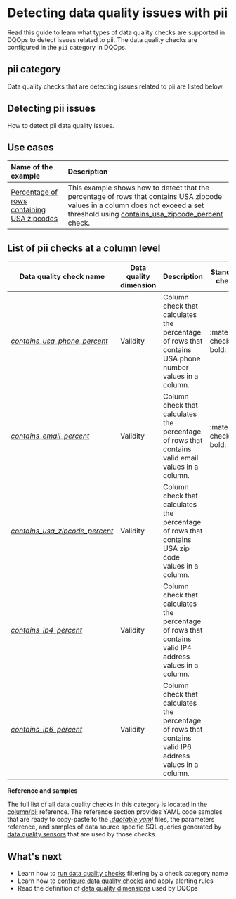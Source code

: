 # Detecting data quality issues with pii
Read this guide to learn what types of data quality checks are supported in DQOps to detect issues related to pii.
The data quality checks are configured in the `pii` category in DQOps.

## pii category
Data quality checks that are detecting issues related to pii are listed below.

## Detecting pii issues
How to detect pii data quality issues.

## Use cases
| **Name of the example**                                                                                                      | **Description**                                                                                                                                                                                                                                |
|:-----------------------------------------------------------------------------------------------------------------------------|:-----------------------------------------------------------------------------------------------------------------------------------------------------------------------------------------------------------------------------------------------|
| [Percentage of rows containing USA zipcodes](../../examples/data-validity/percentage-of-values-that-contains-usa-zipcode.md) | This example shows how to detect that the percentage of rows that contains USA zipcode values in a column does not exceed a set threshold using [contains_usa_zipcode_percent](../../checks/column/pii/contains-usa-zipcode-percent.md) check. |

## List of pii checks at a column level
| Data quality check name | Data quality dimension | Description | Standard check |
|-------------------------|------------------------|-------------|-------|
|[*contains_usa_phone_percent*](../../checks/column/pii/contains-usa-phone-percent.md)|Validity|Column check that calculates the percentage of rows that contains USA phone number values in a column.|:material-check-bold:|
|[*contains_email_percent*](../../checks/column/pii/contains-email-percent.md)|Validity|Column check that calculates the percentage of rows that contains valid email values in a column.|:material-check-bold:|
|[*contains_usa_zipcode_percent*](../../checks/column/pii/contains-usa-zipcode-percent.md)|Validity|Column check that calculates the percentage of rows that contains USA zip code values in a column.| |
|[*contains_ip4_percent*](../../checks/column/pii/contains-ip4-percent.md)|Validity|Column check that calculates the percentage of rows that contains valid IP4 address values in a column.| |
|[*contains_ip6_percent*](../../checks/column/pii/contains-ip6-percent.md)|Validity|Column check that calculates the percentage of rows that contains valid IP6 address values in a column.| |


**Reference and samples**

The full list of all data quality checks in this category is located in the [column/pii](../../checks/column/pii/index.md) reference.
The reference section provides YAML code samples that are ready to copy-paste to the [*.dqotable.yaml*](../../reference/yaml/TableYaml.md) files,
the parameters reference, and samples of data source specific SQL queries generated by [data quality sensors](../definition-of-data-quality-sensors.md)
that are used by those checks.

## What's next
- Learn how to [run data quality checks](../running-data-quality-checks.md#targeting-a-category-of-checks) filtering by a check category name
- Learn how to [configure data quality checks](../configuring-data-quality-checks-and-rules.md) and apply alerting rules
- Read the definition of [data quality dimensions](../data-quality-dimensions.md) used by DQOps
